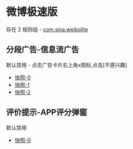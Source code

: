 # 微博极速版

存在 2 规则组 - [com.sina.weibolite](/src/apps/com.sina.weibolite.ts)

## 分段广告-信息流广告

默认禁用 - 点击广告卡片右上角x图标,点击[不感兴趣]

- [快照-0](https://i.gkd.li/import/12738110)
- [快照-1](https://i.gkd.li/import/12738132)
- [快照-2](https://i.gkd.li/import/13727657)

## 评价提示-APP评分弹窗

默认禁用

- [快照-0](https://i.gkd.li/import/13727728)
